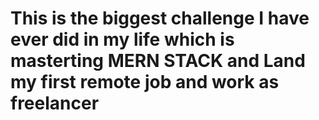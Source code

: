 # This is the biggest challenge I have ever did in my life which is masterting MERN STACK and Land my first remote job and work as freelancer
